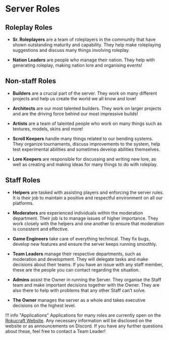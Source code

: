 # Server Roles

## Roleplay Roles

- **Sr. Roleplayers** are a team of roleplayers in the community that have shown outstanding maturity and capability. They help make roleplaying suggestions and discuss many things involving roleplay.

- **Nation Leaders** are people who manage their nation. They help with generating roleplay, making nation lore and organising events!

## Non-staff Roles

- **Builders** are a crucial part of the server. They work on many different projects and help us create the world we all know and love!

- **Architects** are our most talented builders. They work on larger projects and are the driving force behind our most impressive builds!

- **Artists** are a team of talented people who work on many things such as textures, models, skins and more!

- **Scroll Keepers** handle many things related to our bending systems. They organize tournaments, discuss improvements to the system, help test experimental abilities and sometimes develop abilities themselves.

- **Lore Keepers** are responsible for discussing and writing new lore, as well as creating and making ideas for many things to do with roleplay.

## Staff Roles

- **Helpers** are tasked with assisting players and enforcing the server rules. It is their job to maintain a positive and respectful environment on all our platforms.

- **Moderators** are experienced individuals within the moderation department. Their job is to manage issues of higher importance. They work closely with the helpers and one another to ensure that moderation is consistent and effective.

- **Game Engineers** take care of everything technical. They fix bugs, develop new features and ensure the server keeps running smoothly.

- **Team Leaders** manage their respective departments, such as moderation and development. They will delegate tasks and make decisions about their teams. If you have an issue with any staff member, these are the people you can contact regarding the situation.

- **Admins** assist the Owner in running the Server. They organise the Staff team and make important decisions together with the Owner. They are also there to help with problems that any other Staff can’t solve.

- **The Owner** manages the server as a whole and takes executive decisions on the highest level.

!!! info "Applications" 
    Applications for many roles are currently open on the <a href="https://www.rokucraft.com" target="_blank">Rokucraft Website</a>. Any necessary information will be disclosed on the website or as announcements on Discord. If you have any further questions about these, feel free to contact a Team Leader!
